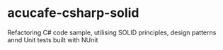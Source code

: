 # acucafe-csharp-solid
Refactoring C# code sample, utilising SOLID principles, design patterns annd Unit tests built with NUnit
